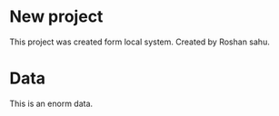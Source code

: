 # New project

This project was created form local system.
Created by Roshan sahu.

# Data

This is an enorm data.
